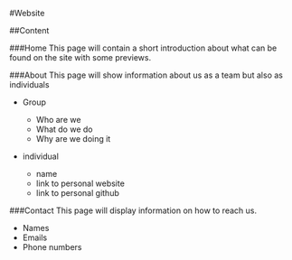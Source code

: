 #Website

##Content


###Home
  This page will contain a short introduction about what can be found on the site with some previews.

###About
  This page will show information about us as a team but also as individuals
  
  
  * Group
    * Who are we
    * What do we do
    * Why are we doing it
  
  * individual
    * name
    * link to personal website
    * link to personal github

###Contact
  This page will display information on how to reach us.
  
  * Names
  * Emails
  * Phone numbers
